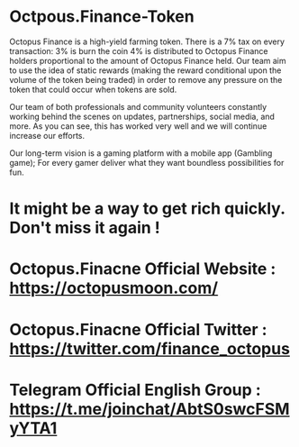 # Octpous.Finance-Token

Octopus Finance is a high-yield farming token. There is a 7% tax on every transaction: 3% is burn the coin 4% is distributed to Octopus Finance holders proportional to the amount of Octopus Finance held. Our team aim to use the idea of static rewards (making the reward conditional upon the volume of the token being traded) in order to remove any pressure on the token that could occur when tokens are sold.

Our team of both professionals and community volunteers constantly working behind the scenes on updates, partnerships, social media, and more. As you can see, this has worked very well and we will continue increase our efforts.

Our long-term vision is a gaming platform with a mobile app (Gambling game); For every gamer deliver what they want boundless possibilities for fun.

# It might be a way to get rich quickly. Don't miss it again !
 
# Octopus.Finacne Official Website : https://octopusmoon.com/

# Octopus.Finacne Official Twitter : https://twitter.com/finance_octopus

# Telegram Official English Group : https://t.me/joinchat/AbtS0swcFSMyYTA1

